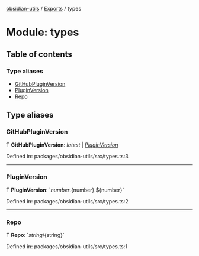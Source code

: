 [obsidian-utils](../README.md) / [Exports](../modules.md) / types

# Module: types

## Table of contents

### Type aliases

- [GitHubPluginVersion](types.md#githubpluginversion)
- [PluginVersion](types.md#pluginversion)
- [Repo](types.md#repo)

## Type aliases

### GitHubPluginVersion

Ƭ **GitHubPluginVersion**: *latest* \| [*PluginVersion*](types.md#pluginversion)

Defined in: packages/obsidian-utils/src/types.ts:3

___

### PluginVersion

Ƭ **PluginVersion**: \`${number}.${number}.${number}\`

Defined in: packages/obsidian-utils/src/types.ts:2

___

### Repo

Ƭ **Repo**: \`${string}/${string}\`

Defined in: packages/obsidian-utils/src/types.ts:1
